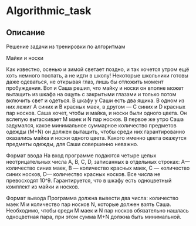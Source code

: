 # Algorithmic_task
## Описание
Решение задачи из тренировки по алгоритмам

Майки и носки 

Как известно, осенью и зимой светает поздно, и так хочется утром ещё хоть немного поспать, а не идти в школу! Некоторые школьники готовы даже одеваться, не открывая глаз, лишь бы отложить момент пробуждения. Вот и Саша решил, что майку и носки он вполне может вытащить из шкафа на ощупь с закрытыми глазами и только потом включить свет и одеться. В шкафу у Саши есть два ящика. В одном из них лежит A синих и B красных маек, в другом — C синих и D красных пар носков. Саша хочет, чтобы и майка, и носки были одного цвета. Он вслепую вытаскивает M маек и N пар носков. В первое же утро Саша задумался, какое минимальное суммарное количество предметов одежды (M+N) он должен вытащить, чтобы среди них гарантированно оказались майка и носки одного цвета. Какого именно цвета окажутся предметы одежды, для Саши совершенно неважно.

Формат ввода
На вход программе подаются четыре целых неотрицательных числа A, B, C, D, записанных в отдельных строках: A— количество синих маек, B — количество красных маек, C — количество синих носков, D— количество красных носков. Все числа не превосходят 10^9. Гарантируется, что в шкафу есть одноцветный комплект из майки и носков.

Формат вывода
Программа должна вывести два числа: количество маек M и количество пар носков N, которые должен взять Саша. Необходимо, чтобы среди M маек и N пар носков обязательно нашлась одноцветная пара, при этом сумма M+N должна быть минимальной.
